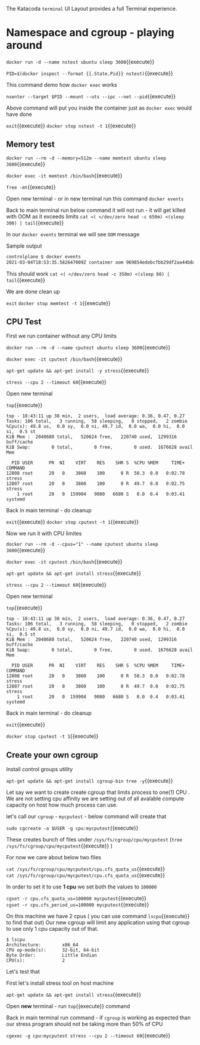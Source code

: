 The Katacoda `terminal` UI Layout provides a full Terminal experience. 

# Namespace and cgroup - playing around 

`docker run -d --name nstest ubuntu sleep 3600`{{execute}}

`PID=$(docker inspect --format {{.State.Pid}} nstest)`{{execute}}

This command demo how `docker exec` works 

`nsenter --target $PID --mount --uts --ipc --net --pid`{{execute}}

Above command will put you inside the container just as `docker exec` would have done

`exit`{{execute}}
`docker stop nstest -t 1`{{execute}}

## Memory test

`docker run --rm -d --memory=512m --name memtest ubuntu sleep 3600`{{execute}}

`docker exec -it memtest /bin/bash`{{execute}}

`free -mt`{{execute}}

Open new terminal - or in new terminal run this command 
`docker events`

Back to main terminal run below command it will not run - it will get killed with OOM as it exceeds limits 
`cat <( </dev/zero head -c 650m) <(sleep 300) | tail`{{execute}}

In our `docker events` terminal we will see `OOM` message

Sample output  
```BASH
controlplane $ docker events
2021-03-04T18:53:35.582647009Z container oom 969854edebcfbb29df2aa44b8ac416b6b265c5d35f655927a8bc84f4dd95ce14 (image=ubuntu, name=nstest)
```

This should work 
`cat <( </dev/zero head -c 350m) <(sleep 60) | tail`{{execute}}

We are done clean up 

`exit`
`docker stop memtest -t 1`{{execute}}

## CPU Test 

First we run container without any CPU limits 

`docker run --rm -d --name cputest ubuntu sleep 3600`{{execute}}

`docker exec -it cputest /bin/bash`{{execute}}

`apt-get update && apt-get install -y stress`{{execute}}

`stress --cpu 2 --timeout 60`{{execute}}

Open new terminal 

`top`{{execute}}

```
top - 18:43:11 up 38 min,  2 users,  load average: 0.36, 0.47, 0.27
Tasks: 106 total,   3 running,  58 sleeping,   0 stopped,   2 zombie
%Cpu(s): 49.8 us,  0.0 sy,  0.0 ni, 49.7 id,  0.0 wa,  0.0 hi,  0.0 si,  0.5 st
KiB Mem :  2040680 total,   520624 free,   220740 used,  1299316 buff/cache
KiB Swap:        0 total,        0 free,        0 used.  1676628 avail Mem 

  PID USER      PR  NI    VIRT    RES    SHR S  %CPU %MEM     TIME+ COMMAND                         
12808 root      20   0    3860    100      0 R  50.3  0.0   0:02.78 stress                          
12807 root      20   0    3860    100      0 R  49.7  0.0   0:02.75 stress                          
    1 root      20   0  159904   9080   6680 S   0.0  0.4   0:03.41 systemd       
```
Back in main terminal - do cleanup 

`exit`{{execute}}
`docker stop cputest -t 1`{{execute}}

Now we run it with CPU limites 

`docker run --rm -d --cpus="1" --name cputest ubuntu sleep 3600`{{execute}}

`docker exec -it cputest /bin/bash`{{execute}}

`apt-get update && apt-get install stress`{{execute}}

`stress --cpu 2 --timeout 60`{{execute}}

Open new terminal 

`top`{{execute}}

```
top - 18:43:11 up 38 min,  2 users,  load average: 0.36, 0.47, 0.27
Tasks: 106 total,   3 running,  58 sleeping,   0 stopped,   2 zombie
%Cpu(s): 49.8 us,  0.0 sy,  0.0 ni, 49.7 id,  0.0 wa,  0.0 hi,  0.0 si,  0.5 st
KiB Mem :  2040680 total,   520624 free,   220740 used,  1299316 buff/cache
KiB Swap:        0 total,        0 free,        0 used.  1676628 avail Mem 

  PID USER      PR  NI    VIRT    RES    SHR S  %CPU %MEM     TIME+ COMMAND                         
12808 root      20   0    3860    100      0 R  50.3  0.0   0:02.78 stress                          
12807 root      20   0    3860    100      0 R  49.7  0.0   0:02.75 stress                          
    1 root      20   0  159904   9080   6680 S   0.0  0.4   0:03.41 systemd       
```
Back in main terminal - do cleanup 

`exit`{{execute}}

`docker stop cputest -t 1`{{execute}}

## Create your own cgroup 

Install control groups utility

`apt-get update && apt-get install cgroup-bin tree -y`{{execute}}

Let say we want to create create cgroup that limits process to one(1) CPU . We are not setting cpu affinity we are setting
out of all avalable compute capacity on host how much process can use.

let's call our `cgroup` - `mycputest` - below command will create that

`sudo cgcreate -a $USER -g cpu:mycputest`{{execute}}

These creates bunch of files under `/sys/fs/cgroup/cpu/mycputest` (`tree /sys/fs/cgroup/cpu/mycputest`{{execute}} ) 

For now we care about below two files 

`cat /sys/fs/cgroup/cpu/mycputest/cpu.cfs_quota_us`{{execute}}  
`cat /sys/fs/cgroup/cpu/mycputest/cpu.cfs_quota_us`{{execute}}

In order to set it to use **1 cpu** we set both the values to `100000`

`cgset -r cpu.cfs_quota_us=100000 mycputest`{{execute}}  
`cgset -r cpu.cfs_period_us=100000 mycputest`{{execute}}

On this machine we have 2 cpus ( you can use command `lscpu`{{execute}} to find that out)
Our new cgroup will limit any application using that cgroup to use only 1 cpu capacity out of that.

```
$ lscpu
Architecture:        x86_64
CPU op-mode(s):      32-bit, 64-bit
Byte Order:          Little Endian
CPU(s):              2
```
Let's test that 

First let's install stress tool on host machine 

`apt-get update && apt-get install stress`{{execute}}

Open **new** terminal - run `top`{{execute}} command

Back in main terminal run command - if `cgroup` is working as expected than our stress program should not be taking
more than 50% of CPU   

`cgexec -g cpu:mycputest stress --cpu 2 --timeout 60`{{execute}}